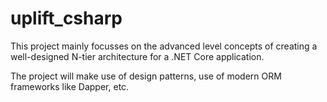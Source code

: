 # uplift_csharp

This project mainly focusses on the advanced level concepts of creating a well-designed N-tier architecture for a .NET Core application.

The project will make use of design patterns, use of modern ORM frameworks like Dapper, etc. 
